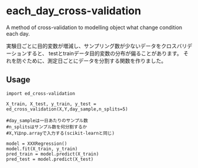 # each_day_cross-validation
A method of cross-validation to modelling object what change condition each day.

実験日ごとに目的変数が増減し、サンプリング数が少ないデータをクロスバリデーションすると、
testとtrainデータ目的変数の分布が偏ることがあります。
それを防ぐために、測定日ごとにデータを分割する関数を作りました。

## Usage
```
import ed_cross-validation

X_train, X_test, y_train, y_test = ed_cross_validation(X,Y,day_sample,n_splits=5)

#day_sampleは一日あたりのサンプル数
#n_splitsはサンプル数を何分割するか
#X,Yはnp.arrayで入力する(scikit-learnと同じ)

model = XXXRegression()
model.fit(X_train, y_train)
pred_train = model.predict(X_train)
pred_test = model.predict(X_test)

```
